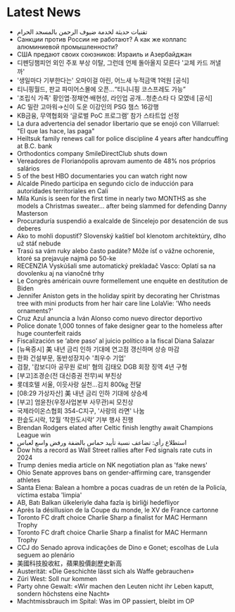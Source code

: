 # Latest News
-  تقنيات حديثة لخدمة ضيوف الرحمن بالمسجد الحرام
-  Санкции против России не работают? А как же коллапс алюминиевой промышленности?
-  США предают своих союзников: Израиль и Азербайджан
-  디펜딩챔피언 외인 주포 부상 이탈, 그런데 언제 돌아올지 모른다 '교체 카드 꺼낼까'
-  '생일마다 기부한다는' 오마이걸 아린, 어느새 누적금액 1억원 [공식]
-  티니핑월드, 판교 파미어스몰에 오픈…“티니니핑 코스프레도 가능”
-  '조립식 가족' 황인엽·정채연·배현성, 라인업 공개…청춘스타 다 모였네 [공식]
-  AC 밀란 고마워→신이 도운 이강인의 PSG 챔스 16강행
-  KB금융, 무역협회와 ‘글로벌 PoC 프로그램’ 참가 스타트업 선정
-  La dura advertencia del senador libertario que se enojó con Villarruel: "El que las hace, las paga"
-  Heiltsuk family renews call for police discipline 4 years after handcuffing at B.C. bank
-  Orthodontics company SmileDirectClub shuts down
-  Vereadores de Florianópolis aprovam aumento de 48% nos próprios salários
-  5 of the best HBO documentaries you can watch right now
-  Alcalde Pinedo participa en segundo ciclo de inducción para autoridades territoriales en Cali
-  Mila Kunis is seen for the first time in nearly two MONTHS as she models a Christmas sweater... after being slammed for defending Danny Masterson
-  Procuraduría suspendió a exalcalde de Sincelejo por desatención de sus deberes
-  Ako to mohli dopustiť? Slovenský kaštieľ bol klenotom architektúry, dlho už stáť nebude
-  Trasú sa vám ruky alebo často padáte? Môže ísť o vážne ochorenie, ktoré sa prejavuje najmä po 50-ke
-  RECENZIA Vyskúšali sme automatický prekladač Vasco: Oplatí sa na dovolenku aj na vianočné trhy
-  Le Congrès américain ouvre formellement une enquête en destitution de Biden
-  Jennifer Aniston gets in the holiday spirit by decorating her Christmas tree with mini products from her hair care line LolaVie: 'Who needs ornaments?'
-  Cruz Azul anuncia a Iván Alonso como nuevo director deportivo
-  Police donate 1,000 tonnes of fake designer gear to the homeless after huge counterfeit raids
-  Fiscalización se ‘abre paso’ al juicio político a la fiscal Diana Salazar
-  [뉴욕증시] 美 내년 금리 인하 기대에 연고점 갱신하며 상승 마감
-  한화 건설부문, 동반성장지수 '최우수 기업'
-  검찰, '캄보디아 공무원 로비' 혐의 김태오 DGB 회장 징역 4년 구형
-  [부고]조경순(전 대신증권 전무)씨 부친상
-  롯데호텔 서울, 이웃사랑 실천…김치 800㎏ 전달
-  [08:29 가상자산] 美 내년 금리 인하 기대에 상승세
-  [부고] 엄윤찬(우정사업본부 사무관)씨 모친상
-  국제라이온스협회 354-C지구, '사랑의 라면' 나눔
-  한솥도시락, 12월 ‘착한도시락’ 기부 행사 진행
-  Brendan Rodgers elated after Celtic finish lengthy await Champions League win
-  استطلاع رأي: تضاعف نسبة تأييد حماس بالضفة ورفض واسع لعباس
-  Dow hits a record as Wall Street rallies after Fed signals rate cuts in 2024
-  Trump denies media article on NK negotiation plan as 'fake news'
-  Ohio Senate approves bans on gender-affirming care, transgender athletes
-  Santa Elena: Balean a hombre a pocas cuadras de un retén de la Policía, víctima estaba 'limpia'
-  AB, Batı Balkan ülkeleriyle daha fazla iş birliği hedefliyor
-  Après la désillusion de la Coupe du monde, le XV de France cartonne
-  Toronto FC draft choice Charlie Sharp a finalist for MAC Hermann Trophy
-  Toronto FC draft choice Charlie Sharp a finalist for MAC Hermann Trophy
-  CCJ do Senado aprova indicações de Dino e Gonet; escolhas de Lula seguem ao plenário
-  美國科技股收紅，蘋果股價創歷史新高
-  Austerität: «Die Geschichte lässt sich als Waffe gebrauchen»
-  Züri West: Soll nur kommen
-  Party ohne Gewalt: «Wir machen den Leuten nicht ihr Leben kaputt, sondern höchstens eine Nacht»
-  Machtmissbrauch im Spital: Was im OP passiert, bleibt im OP
